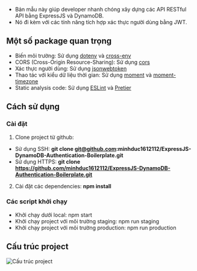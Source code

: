 * Bản mẫu này giúp developer nhanh chóng xây dựng các API RESTful API bằng ExpressJS và DynamoDB.
* Nó đi kèm với các tính năng tích hợp xác thực người dùng bằng JWT.

## Một số package quan trọng
*	Biến môi trường: Sử dụng [dotenv](https://www.npmjs.com/package/dotenv) và [cross-env](https://www.npmjs.com/package/cross-env)
*	CORS (Cross-Origin Resource-Sharing): Sử dụng [cors](https://www.npmjs.com/package/cors) 
*	Xác thực người dùng: Sử dụng [jsonwebtoken](https://www.npmjs.com/package/jsonwebtoken)
*	Thao tác với kiểu dữ liệu thời gian: Sử dụng [moment](https://momentjs.com) và [moment-timezone](https://momentjs.com/timezone/)
*	Static analysis code: Sử dụng [ESLint](https://eslint.org) và [Pretier](https://prettier.io/)

## Cách sử dụng
### Cài đặt
1. Clone project từ github:
* Sử dụng SSH: **git clone git@github.com:minhduc1612112/ExpressJS-DynamoDB-Authentication-Boilerplate.git**
* Sử dụng HTTPS: **git clone https://github.com/minhduc1612112/ExpressJS-DynamoDB-Authentication-Boilerplate.git**
2. Cài đặt các dependencies: **npm install**
### Các script khởi chạy
*	Khởi chạy dưới local: npm start
*	Khởi chạy project với môi trường staging: npm run staging
*	Khởi chạy project với môi trường production: npm run production

## Cấu trúc project
![Cấu trúc project](https://github.com/minhduc1612112/ExpressJS-DynamoDB-Authentication-Boilerplate/blob/master/documents/ProjectStructure.png)
